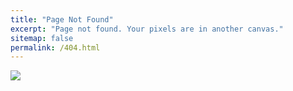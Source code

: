 ```yaml
---
title: "Page Not Found"
excerpt: "Page not found. Your pixels are in another canvas."
sitemap: false
permalink: /404.html
---
```

![](https://cdn.clien.net/web/api/file/F01/12204564/221a6c7811486c.png?w=780&h=30000)